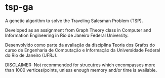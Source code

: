 # tsp-ga
A genetic algorithm to solve the Traveling Salesman Problem (TSP).


Developed as an assignment from Graph Theory class in Computer and Information Engineering in Rio de Janeiro Federal University.

Desenvolvido como parte da avaliação da disciplina Teoria dos Grafos do curso de Engenharia de Computação e Informação da Universidade Federal do Rio de Janeiro (UFRJ).


DISCLAIMER: Not recommended for strucutres which encompasses more than 1000 vertices/points, unless enough memory and/or time is available.
